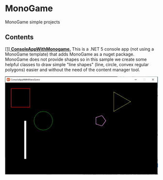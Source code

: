 # MonoGame
MonoGame simple projects

## Contents
[[1] **ConsoleAppWithMonogame.**](./ConsoleAppWithMonogame)  This is a .NET 5 console app (not using a MonoGame template) that adds MonoGame as a nuget package.
MonoGame does not provide shapes so in this sample we create some helpful classes to draw simple "line shapes" (line, circle, convex regular polygons) easier and
without the need of the content manager tool.


![Image 1](https://github.com/xgrois/MonoGame/blob/master/ConsoleAppWithMonoGame/Capture.JPG)
